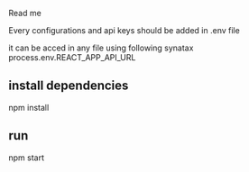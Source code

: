 Read me

Every configurations and api keys should be added in .env file

it can be acced in any file using following synatax
process.env.REACT_APP_API_URL 


## install dependencies

npm install

## run

npm start